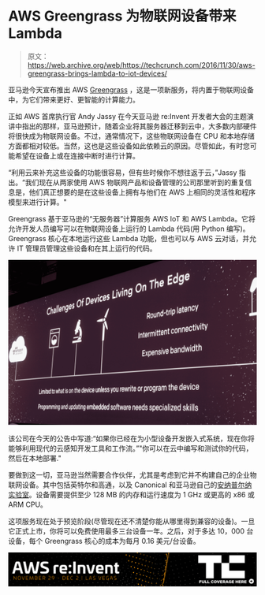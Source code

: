 # AWS Greengrass 为物联网设备带来 Lambda 

> 原文：<https://web.archive.org/web/https://techcrunch.com/2016/11/30/aws-greengrass-brings-lambda-to-iot-devices/>

亚马逊今天宣布推出 AWS [Greengrass](https://web.archive.org/web/20221210093816/https://aws.amazon.com/greengrass) ，这是一项新服务，将内置于物联网设备中，为它们带来更好、更智能的计算能力。

正如 AWS 首席执行官 Andy Jassy 在今天亚马逊 re:Invent 开发者大会的主题演讲中指出的那样，亚马逊预计，随着企业将其服务器迁移到云中，大多数内部硬件将很快成为物联网设备。不过，通常情况下，这些物联网设备在 CPU 和本地存储方面都相对较低。当然，这也是这些设备如此依赖云的原因。尽管如此，有时您可能希望在设备上或在连接中断时进行计算。

“利用云来补充这些设备的功能很容易，但有些时候你不想往返于云，”Jassy 指出。“我们现在从两家使用 AWS 物联网产品和设备管理的公司那里听到的重复信息是，他们真正想要的是在这些设备上拥有与他们在 AWS 上相同的灵活性和程序模型来进行计算。"

Greengrass 基于亚马逊的“无服务器”计算服务 AWS IoT 和 AWS Lambda。它将允许开发人员编写可以在物联网设备上运行的 Lambda 代码(用 Python 编写)。Greengrass 核心在本地运行这些 Lambda 功能，但也可以与 AWS 云对话，并允许 IT 管理员管理这些设备和在其上运行的代码。

[![dsc06972](img/eff21863c7351eef63b2429d6991d8a7.png)](https://web.archive.org/web/20221210093816/https://beta.techcrunch.com/wp-content/uploads/2016/11/dsc06972.jpg)

该公司在今天的公告中写道:“如果你已经在为小型设备开发嵌入式系统，现在你将能够利用现代的云感知开发工具和工作流。”"你可以在云中编写和测试你的代码，然后在本地部署."

要做到这一切，亚马逊当然需要合作伙伴，尤其是考虑到它并不构建自己的企业物联网设备。其中包括英特尔和高通，以及 Canonical 和亚马逊自己的[安纳普尔纳实验室](https://web.archive.org/web/20221210093816/http://www.annapurnalabs.com/)。设备需要提供至少 128 MB 的内存和运行速度为 1 GHz 或更高的 x86 或 ARM CPU。

这项服务现在处于预览阶段(尽管现在还不清楚你能从哪里得到兼容的设备)。一旦它正式上市，你将可以免费使用最多三台设备一年。之后，对于多达 10，000 台设备，每个 Greengrass 核心的成本为每月 0.16 美元/台设备。

[![](img/172daff189a8bb2b54a013b82a4b767e.png)](https://web.archive.org/web/20221210093816/https://beta.techcrunch.com/tag/aws-reinvent-2016/)